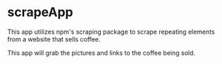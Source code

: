 # scrapeApp

This app utilizes npm's scraping package to scrape repeating elements from a website that sells coffee.

This app will grab the pictures and links to the coffee being sold.
